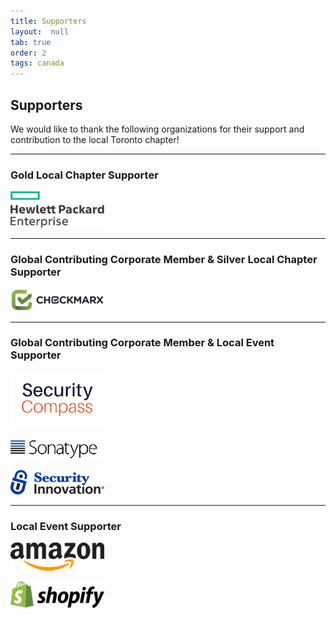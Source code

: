 ```yaml
---
title: Supporters
layout:  null
tab: true
order: 2
tags: canada
---
```


Supporters
----------

We would like to thank the following organizations for their support and
contribution to the local Toronto chapter\!

--------------

### Gold Local Chapter Supporter

![OWASP-Toronto-Local-Chapter-Supporter-HPE.png](assets/images/150px-OWASP-Toronto-Local-Chapter-Supporter-HPE.png
"OWASP-Toronto-Local-Chapter-Supporter-HPE.png")

--------------

### Global Contributing Corporate Member & Silver Local Chapter Supporter


![OWASP-Toronto-Local-Chapter-Supporter-Checkmarx.png](assets/images/150px-OWASP-Toronto-Local-Chapter-Supporter-Checkmarx.png
"OWASP-Toronto-Local-Chapter-Supporter-Checkmarx.png")

--------------

### Global Contributing Corporate Member & Local Event Supporter

![Securitycompass-stacked_%281%29.jpg](assets/images/Securitycompass-stacked_(1).jpg
"Securitycompass-stacked_%281%29.jpg")

![Sonatype_Logo_Resized.png](assets/images/150px-Sonatype_Logo_Resized.png
"Sonatype_Logo_Resized.png")

![Security_Innovation_Logo_Premier.png](assets/images/Security_Innovation_Logo_Premier.png
"Security_Innovation_Logo_Premier.png")

--------------

### Local Event Supporter


![OWASP-Toronto-Local-Chapter-Supporter-Amazon.png](assets/images/150px-OWASP-Toronto-Local-Chapter-Supporter-Amazon.png
"OWASP-Toronto-Local-Chapter-Supporter-Amazon.png")

![OWASP-Toronto-Local-Chapter-Supporter-Shopify.png](assets/images/150px-OWASP-Toronto-Local-Chapter-Supporter-Shopify.png
"OWASP-Toronto-Local-Chapter-Supporter-Shopify.png")
